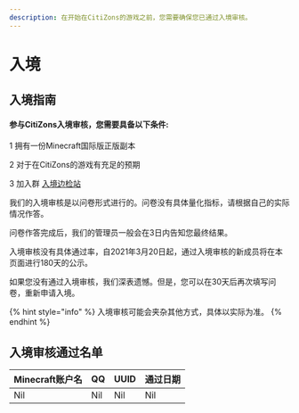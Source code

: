 ```yaml
---
description: 在开始在CitiZons的游戏之前，您需要确保您已通过入境审核。
---
```


# 入境

## 入境指南 <a id="ins"></a>

#### 参与CitiZons入境审核，您需要具备以下条件:

1 拥有一份Minecraft国际版正版副本

2 对于在CitiZons的游戏有充足的预期

3 加入群 [入境边检站](https://jq.qq.com/?_wv=1027&k=399UFX3t)

我们的入境审核是以问卷形式进行的。问卷没有具体量化指标，请根据自己的实际情况作答。

问卷作答完成后，我们的管理员一般会在3日内告知您最终结果。

入境审核没有具体通过率，自2021年3月20日起，通过入境审核的新成员将在本页面进行180天的公示。

如果您没有通过入境审核，我们深表遗憾。但是，您可以在30天后再次填写问卷，重新申请入境。

{% hint style="info" %}
入境审核可能会夹杂其他方式，具体以实际为准。
{% endhint %}



## 入境审核通过名单 <a id="list"></a>

| Minecraft账户名 | QQ | UUID | 通过日期 |
| :--- | :--- | :--- | :--- |
| Nil | Nil | Nil | Nil |



